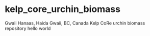# kelp_core_urchin_biomass
Gwaii Hanaas, Haida Gwaii, BC, Canada Kelp CoRe urchin biomass repository
 hello world 
